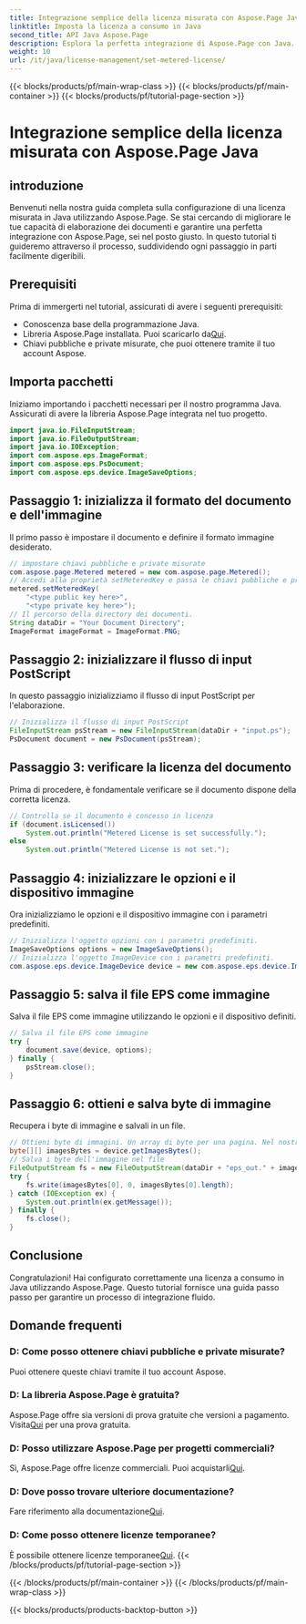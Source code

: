 ```yaml
---
title: Integrazione semplice della licenza misurata con Aspose.Page Java
linktitle: Imposta la licenza a consumo in Java
second_title: API Java Aspose.Page
description: Esplora la perfetta integrazione di Aspose.Page con Java. Configura facilmente licenze a consumo e migliora le tue capacità di elaborazione dei documenti.
weight: 10
url: /it/java/license-management/set-metered-license/
---
```


{{< blocks/products/pf/main-wrap-class >}}
{{< blocks/products/pf/main-container >}}
{{< blocks/products/pf/tutorial-page-section >}}

# Integrazione semplice della licenza misurata con Aspose.Page Java

## introduzione
Benvenuti nella nostra guida completa sulla configurazione di una licenza misurata in Java utilizzando Aspose.Page. Se stai cercando di migliorare le tue capacità di elaborazione dei documenti e garantire una perfetta integrazione con Aspose.Page, sei nel posto giusto. In questo tutorial ti guideremo attraverso il processo, suddividendo ogni passaggio in parti facilmente digeribili.
## Prerequisiti
Prima di immergerti nel tutorial, assicurati di avere i seguenti prerequisiti:
- Conoscenza base della programmazione Java.
-  Libreria Aspose.Page installata. Puoi scaricarlo da[Qui](https://releases.aspose.com/page/java/).
- Chiavi pubbliche e private misurate, che puoi ottenere tramite il tuo account Aspose.
## Importa pacchetti
Iniziamo importando i pacchetti necessari per il nostro programma Java. Assicurati di avere la libreria Aspose.Page integrata nel tuo progetto.
```java
import java.io.FileInputStream;
import java.io.FileOutputStream;
import java.io.IOException;
import com.aspose.eps.ImageFormat;
import com.aspose.eps.PsDocument;
import com.aspose.eps.device.ImageSaveOptions;

```
## Passaggio 1: inizializza il formato del documento e dell'immagine
Il primo passo è impostare il documento e definire il formato immagine desiderato.
```java
// impostare chiavi pubbliche e private misurate
com.aspose.page.Metered metered = new com.aspose.page.Metered();
// Accedi alla proprietà setMeteredKey e passa le chiavi pubbliche e private come parametri
metered.setMeteredKey(
    "<type public key here>",
    "<type private key here>");
// Il percorso della directory dei documenti.
String dataDir = "Your Document Directory";
ImageFormat imageFormat = ImageFormat.PNG;
```
## Passaggio 2: inizializzare il flusso di input PostScript
In questo passaggio inizializziamo il flusso di input PostScript per l'elaborazione.
```java
// Inizializza il flusso di input PostScript
FileInputStream psStream = new FileInputStream(dataDir + "input.ps");
PsDocument document = new PsDocument(psStream);
```
## Passaggio 3: verificare la licenza del documento
Prima di procedere, è fondamentale verificare se il documento dispone della corretta licenza.
```java
// Controlla se il documento è concesso in licenza
if (document.isLicensed())
    System.out.println("Metered License is set successfully.");
else
    System.out.println("Metered License is not set.");
```
## Passaggio 4: inizializzare le opzioni e il dispositivo immagine
Ora inizializziamo le opzioni e il dispositivo immagine con i parametri predefiniti.
```java
// Inizializza l'oggetto opzioni con i parametri predefiniti.
ImageSaveOptions options = new ImageSaveOptions();
// Inizializza l'oggetto ImageDevice con i parametri predefiniti.
com.aspose.eps.device.ImageDevice device = new com.aspose.eps.device.ImageDevice();
```
## Passaggio 5: salva il file EPS come immagine
Salva il file EPS come immagine utilizzando le opzioni e il dispositivo definiti.
```java
// Salva il file EPS come immagine
try {
    document.save(device, options);
} finally {
    psStream.close();
}
```
## Passaggio 6: ottieni e salva byte di immagine
Recupera i byte di immagine e salvali in un file.
```java
// Ottieni byte di immagini. Un array di byte per una pagina. Nel nostro caso, abbiamo una pagina.
byte[][] imagesBytes = device.getImagesBytes();
// Salva i byte dell'immagine nel file
FileOutputStream fs = new FileOutputStream(dataDir + "eps_out." + imageFormat.toString().toLowerCase());
try {
    fs.write(imagesBytes[0], 0, imagesBytes[0].length);
} catch (IOException ex) {
    System.out.println(ex.getMessage());
} finally {
    fs.close();
}
```
## Conclusione
Congratulazioni! Hai configurato correttamente una licenza a consumo in Java utilizzando Aspose.Page. Questo tutorial fornisce una guida passo passo per garantire un processo di integrazione fluido.
## Domande frequenti
### D: Come posso ottenere chiavi pubbliche e private misurate?
Puoi ottenere queste chiavi tramite il tuo account Aspose.
### D: La libreria Aspose.Page è gratuita?
 Aspose.Page offre sia versioni di prova gratuite che versioni a pagamento. Visita[Qui](https://releases.aspose.com/) per una prova gratuita.
### D: Posso utilizzare Aspose.Page per progetti commerciali?
 Sì, Aspose.Page offre licenze commerciali. Puoi acquistarli[Qui](https://purchase.aspose.com/buy).
### D: Dove posso trovare ulteriore documentazione?
 Fare riferimento alla documentazione[Qui](https://reference.aspose.com/page/java/).
### D: Come posso ottenere licenze temporanee?
 È possibile ottenere licenze temporanee[Qui](https://purchase.aspose.com/temporary-license/).
{{< /blocks/products/pf/tutorial-page-section >}}

{{< /blocks/products/pf/main-container >}}
{{< /blocks/products/pf/main-wrap-class >}}

{{< blocks/products/products-backtop-button >}}
